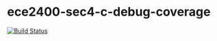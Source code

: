 # ece2400-sec4-c-debug-coverage
[![Build Status](https://travis-ci.org/ar2359/ece2400-sec4-c-debug-coverage.svg?branch=master)](https://travis-ci.org/ar2359/ece2400-sec4-c-debug-coverage)
